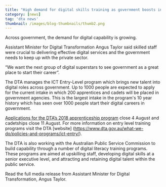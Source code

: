 ```yaml
---
title: "High demand for digital skills training as government boosts investment in IT capability"
category: [news]
tag: 'dta news'
thumbnail: /images/blog-thumbnails/thumb2.png
---
```


Across government, the demand for digital capability is growing. 

Assistant Minister for Digital Transformation Angus Taylor said skilled staff were crucial to
delivering effective digital services and the government needs to keep up with the private sector. 

“We want the next group of digital superstars to see government as a great place to start their career”. 

The DTA manages the ICT Entry-Level program which brings new talent into digital roles across government. Up to 1000 people are expected to apply for the current intake in which 200 apprentices and cadets will be placed in government agencies. This is the largest intake in the program's 10 year history which has seen over 1000 people start their digital careers in government.

[Applications for the DTA’s 2018 apprenticeship program](https://www.dta.gov.au/who-we-are/corporate/jobs/) close 4 August and cadetships close 11 August. For more information on entry level training programs visit the DTA [website] (https://www.dta.gov.au/what-we-do/policies-and-programs/ict-entry/). 

The DTA is also working with the Australian Public Service Commission to build capability through a number of digital literacy training programs. These programs are aimed at upskilling staff, developing digital skills at a senior executive level, and attracting and retaining digital talent within the public service.

Read the full media release from Assistant Minister for Digital Transformation, Angus Taylor.

